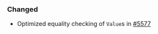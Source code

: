 ### Changed

- Optimized equality checking of `Value`s in [#5577](https://github.com/input-output-hk/plutus/pull/5577)
